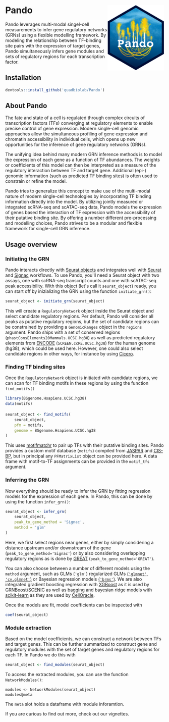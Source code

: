 # Pando <img src="man/figures/logo.png" align="right" width="180"/>

Pando leverages multi-modal singel-cell measurements to infer gene regulatory networks (GRNs) using a flexible modelling framework. By modeling the relationship between TF-binding site pairs with the expression of target genes, Pando simultaneously infers gene modules and sets of regulatory regions for each transcription factor.


## Installation

```r
devtools::install_github('quadbiolab/Pando')
```


## About Pando

The fate and state of a cell is regulated through complex circuits of transcription factors (TFs) converging at regulatory elements to enable precise control of gene expression. Modern single-cell genomic approaches allow the simultaneous profiling of gene expression and chromatin accessibility in individual cells, which opens up new opportunities for the inference of gene regulatory networks (GRNs). 

The unifying idea behind many modern GRN inference methods is to model the expression of each gene as a function of TF abundances. The weights or coefficients of this model can then be interpreted as a measure of the regulatory interaction between TF and target gene. Additional (epi-) genomic information (such as predicted TF binding sites) is often used to constrain or refine the model.

Pando tries to generalize this concept to make use of the multi-modal nature of modern single-cell technologies by incorporating TF binding information directly into the model. By utilizing jointly measured or integrated scRNA-seq and scATAC-seq data, Pando models the expression of genes based the interaction of TF expression with the accessibility of their putative binding site. By offering a number different pre-processing and modelling choices, Pando strives to be a modular and flexible framework for single-cell GRN inference.



## Usage overview

### Initiating the GRN
Pando interacts directly with [Seurat objects](https://satijalab.org/seurat/) and integrates well with [Seurat](https://satijalab.org/seurat/) and [Signac](https://satijalab.org/signac/) workflows. To use Pando, you'll need a Seurat object with two assays, one with scRNA-seq transcript counts and one with scATAC-seq peak accessibility. With this object (let's call it `seurat_object`) ready, you can start off by inizializing the GRN using the function `initiate_grn()`:

```r
seurat_object <- initiate_grn(seurat_object)
```

This will create a `RegulatoryNetwork` object inside the Seurat object and select candidate regulatory regions. Per default, Pando will consider all peaks as putative regulatory regions, but the set of candidate regions can be constrained by providing a `GenomicRanges` object in the `regions` argument. Pando ships with a set of conserved regions (`phastConsElements20Mammals.UCSC.hg38`) as well as predicted regulatory elements from [ENCODE](https://screen.encodeproject.org/) (`SCREEN.ccRE.UCSC.hg38`) for the human genome (hg38), which could be used here. However, one could also select candidate regions in other ways, for instance by using [Cicero](https://cole-trapnell-lab.github.io/cicero-release/).

### Finding TF binding sites
Once the `RegulatoryNetwork` object is initiated with candidate regions, we can scan for TF binding motifs in these regions by using the function `find_motifs()`

```r
library(BSgenome.Hsapiens.UCSC.hg38)
data(motifs)

seurat_object <- find_motifs(
    seurat_object,
    pfm = motifs,
    genome = BSgenome.Hsapiens.UCSC.hg38
)
```

This uses [motifmatchr](https://github.com/GreenleafLab/motifmatchr) to pair up TFs with their putative binding sites. Pando provides a custom motif database (`motifs`) compiled from [JASPAR](http://jaspar.genereg.net/) and [CIS-BP](http://cisbp.ccbr.utoronto.ca/), but in principal any `PFMatrixList` object can be provided here. A data frame with motif-to-TF assignments can be provided in the `motif_tfs` argument.

### Inferring the GRN
Now everything should be ready to infer the GRN by fitting regression models for the expression of each gene. In Pando, this can be done by using the function `infer_grn()`:

```r
seurat_object <- infer_grn(
    seurat_object,
    peak_to_gene_method = 'Signac',
    method = 'glm'
)
```

Here, we first select regions near genes, either by simply considering a distance upstream and/or downstream of the gene (`peak_to_gene_method='Signac'`) or by also considering overlapping regulatory regions as is done by [GREAT](http://great.stanford.edu/public/html/) (`peak_to_gene_method='GREAT'`). 

You can also choose between a number of different models using the `method` argument, such as GLMs (`'glm'`) regularized GLMs [(`'glmnet'`, `'cv.glmnet'`)](https://glmnet.stanford.edu/articles/glmnet.html) or Bayesian regression models [(`'brms'`)](https://paul-buerkner.github.io/brms/). We are also integrated gradient boosting regression with [XGBoost](https://xgboost.readthedocs.io/en/latest/R-package/xgboostPresentation.html) as it is used by [GRNBoost](https://github.com/aertslab/GRNBoost)/[SCENIC](https://scenic.aertslab.org/) as well as bagging and bayesian ridge models with [scikit-learn](https://scikit-learn.org/stable/) as they are used by [CellOracle](https://github.com/morris-lab/CellOracle).

Once the models are fit, model coefficients can be inspected with

```r
coef(seurat_object)
```


### Module extraction
Based on the model coefficients, we can construct a network between TFs and target genes. This can be further summarized to construct gene and regulatory modules with the set of target genes and regulatory regions for each TF. In Pando we do this with 

```r
seurat_object <- find_modules(seurat_object)
```

To access the extracted modules, you can use the function `NetworkModules()`:

```
modules <- NetworkModules(seurat_object)
modules@meta
```

The `meta` slot holds a dataframe with module inforamtion. 

If you are curious to find out more, check out our vignettes.











